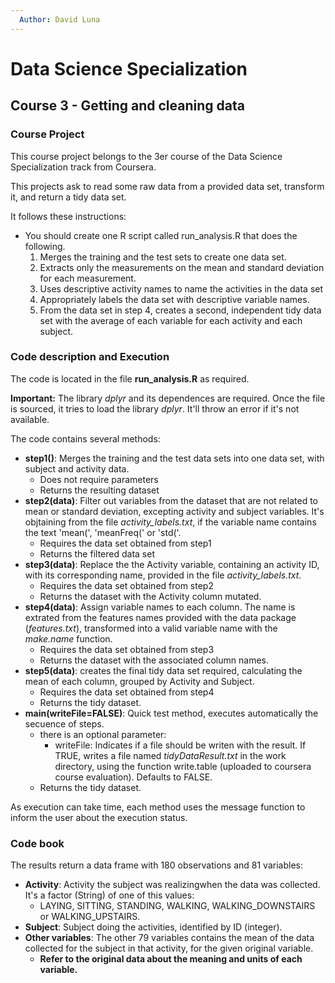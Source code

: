 ```yaml
---
  Author: David Luna
---
```

# Data Science Specialization
## Course 3 - Getting and cleaning data
### Course Project

This course project belongs to the 3er course of the Data Science Specialization track from Coursera.

This projects ask to read some raw data from a provided data set, transform it, and return a tidy data set.

It follows these instructions:

* You should create one R script called run_analysis.R that does the following.
    1. Merges the training and the test sets to create one data set.
    2. Extracts only the measurements on the mean and standard deviation for each measurement. 
    3. Uses descriptive activity names to name the activities in the data set
    4. Appropriately labels the data set with descriptive variable names. 
    5. From the data set in step 4, creates a second, independent tidy data set with the average of each variable for each activity and each subject.

### Code description and Execution
The code is located in the file **run_analysis.R** as required.

**Important:** The library *dplyr* and its dependences are required. Once the file is sourced, it tries to load the library *dplyr*. It'll throw an error if it's not available.

The code contains several methods:

* **step1()**: Merges the training and the test data sets into one data set, with subject and activity data.
    + Does not require parameters
    + Returns the resulting dataset
* **step2(data)**: Filter out variables from the dataset that are not related to mean or standard deviation, excepting activity and subject variables. It's objtaining from the file *activity_labels.txt*, if the variable name contains the text 'mean(', 'meanFreq(' or 'std('.
    + Requires the data set obtained from step1
    + Returns the filtered data set
* **step3(data)**: Replace the the Activity variable, containing an activity ID, with its corresponding name, provided in the file *activity_labels.txt*. 
    + Requires the data set obtained from step2
    + Returns the dataset with the Activity column mutated.
* **step4(data)**: Assign variable names to each column. The name is extrated from the features names provided with the data package (*features.txt*), transformed into a valid variable name with the *make.name* function.
    + Requires the data set obtained from step3
    + Returns the dataset with the associated column names.
* **step5(data)**: creates the final tidy data set required, calculating the mean of each column, grouped by Activity and Subject.
    + Requires the data set obtained from step4
    + Returns the tidy dataset.
* **main(writeFile=FALSE)**: Quick test method, executes automatically the secuence of steps.
    + there is an optional parameter:
        + writeFile: Indicates if a file should be writen with the result. If TRUE, writes a file named *tidyDataResult.txt* in the work directory, using the function write.table (uploaded to coursera course evaluation). Defaults to FALSE.
    + Returns the tidy dataset.

As execution can take time, each method uses the message function to inform the user about the execution status.

### Code book

The results return a data frame with 180 observations and 81 variables:

* **Activity**: Activity the subject was realizingwhen the data was collected. It's a factor (String) of one of this values:     
    + LAYING, SITTING, STANDING, WALKING, WALKING_DOWNSTAIRS or WALKING_UPSTAIRS.
* **Subject**: Subject doing the activities, identified by ID (integer).
* **Other variables**: The other 79 variables contains the mean of the data collected for the subject in that activity, for the given original variable.
    + **Refer to the original data about the meaning and units of each variable.**


